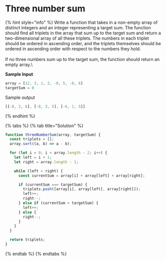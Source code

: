 # Three number sum

{% hint style="info" %}
Write a function that takes in a non-empty array of distinct integers and an integer representing a target sum. The function should find all triplets in the array that sum up to the target sum and return a two-dimensional array of all these triplets. The numbers in each triplet should be ordered in ascending order, and the triplets themselves should be ordered in ascending order with respect to the numbers they hold.\
\
If no three numbers sum up to the target sum, the function should return an empty array.\


**Sample Input**

```javascript
array = [12, 3, 1, 2, -6, 5, -8, 6] 
targetSum = 0
```

Sample output

```javascript
[[-8, 2, 6], [-8, 3, 5], [-6, 1, 5]]
```
{% endhint %}

&#x20;

{% tabs %}
{% tab title="Solution" %}
```javascript
function threeNumberSum(array, targetSum) {
  const triplets = [];
  array.sort((a, b) => a - b);

  for (let i = 0; i < array.length - 2; i++) {
    let left = i + 1;
    let right = array.length - 1;

    while (left < right) {
      const currentSum = array[i] + array[left] + array[right];

      if (currentSum === targetSum) {
        triplets.push([array[i], array[left], array[right]]);
        left++;
        right--;
      } else if (currentSum < targetSum) {
        left++;
      } else {
        right--;
      }
    }
  }

  return triplets;
}
```
{% endtab %}
{% endtabs %}

